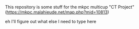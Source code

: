 This repository is some stuff for the mkpc multicup "CT Project" (https://mkpc.malahieude.net/map.php?mid=10813)

eh I'll figure out what else I need to type here
